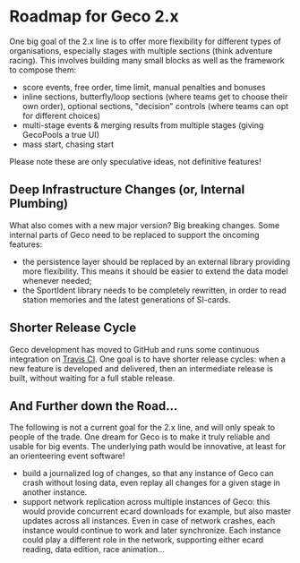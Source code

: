 Roadmap for Geco 2.x
====================

One big goal of the 2.x line is to offer more flexibility for different types of organisations, especially stages with multiple sections (think adventure racing). This involves building many small blocks as well as the framework to compose them:

- score events, free order, time limit, manual penalties and bonuses
- inline sections, butterfly/loop sections (where teams get to choose their own order), optional sections, "decision" controls (where teams can opt for different choices)
- multi-stage events & merging results from multiple stages (giving GecoPools a true UI)
- mass start, chasing start

Please note these are only speculative ideas, not definitive features!


Deep Infrastructure Changes (or, Internal Plumbing)
---------------------------------------------------

What also comes with a new major version? Big breaking changes. Some internal parts of Geco need to be replaced to support the oncoming features:

- the persistence layer should be replaced by an external library providing more flexibility. This means it should be easier to extend the data model whenever needed;
- the SportIdent library needs to be completely rewritten, in order to read station memories and the latest generations of SI-cards.


Shorter Release Cycle
---------------------

Geco development has moved to GitHub and runs some continuous integration on [Travis CI](http://travis-ci.org/sdenier/Geco). One goal is to have shorter release cycles: when a new feature is developed and delivered, then an intermediate release is built, without waiting for a full stable release.


And Further down the Road...
----------------------------

The following is not a current goal for the 2.x line, and will only speak to people of the trade. One dream for Geco is to make it truly reliable and usable for big events. The underlying path would be innovative, at least for an orienteering event software!

- build a journalized log of changes, so that any instance of Geco can crash without losing data, even replay all changes for a given stage in another instance.
- support network replication across multiple instances of Geco: this would provide concurrent ecard downloads for example, but also master updates across all instances. Even in case of network crashes, each instance would continue to work and later synchronize. Each instance could play a different role in the network, supporting either ecard reading, data edition, race animation...
